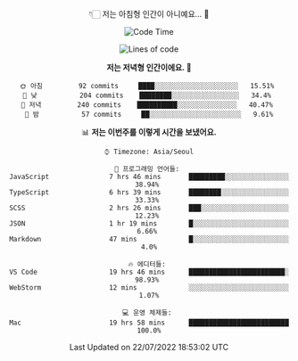 <div align='center'>
 
👇🏻 저는 아침형 인간이 아니예요... 🙊
 
<!--START_SECTION:waka-->
![Code Time](http://img.shields.io/badge/Code%20Time-1%2C674%20hrs%2055%20mins-blue)

![Lines of code](https://img.shields.io/badge/%EC%A0%80%EB%8A%94%20%EC%97%AC%ED%83%9C%EA%B9%8C%EC%A7%80%20-269%20Thousand%20%EC%A4%84%EC%9D%98%20%EC%BD%94%EB%93%9C%EB%A5%BC%20%EC%9E%91%EC%84%B1%ED%96%88%EC%96%B4%EC%9A%94.-blue)

**저는 저녁형 인간이에요. 🦉** 

```text
🌞 아침         92 commits     ████░░░░░░░░░░░░░░░░░░░░░   15.51% 
🌆 낮　         204 commits    ████████░░░░░░░░░░░░░░░░░   34.4% 
🌃 저녁         240 commits    ██████████░░░░░░░░░░░░░░░   40.47% 
🌙 밤　         57 commits     ██░░░░░░░░░░░░░░░░░░░░░░░   9.61%

```


📊 **저는 이번주를 이렇게 시간을 보냈어요.** 

```text
⌚︎ Timezone: Asia/Seoul

💬 프로그래밍 언어들: 
JavaScript               7 hrs 46 mins       █████████░░░░░░░░░░░░░░░░   38.94% 
TypeScript               6 hrs 39 mins       ████████░░░░░░░░░░░░░░░░░   33.33% 
SCSS                     2 hrs 26 mins       ███░░░░░░░░░░░░░░░░░░░░░░   12.23% 
JSON                     1 hr 19 mins        █░░░░░░░░░░░░░░░░░░░░░░░░   6.66% 
Markdown                 47 mins             █░░░░░░░░░░░░░░░░░░░░░░░░   4.0%

🔥 에디터들: 
VS Code                  19 hrs 46 mins      ████████████████████████░   98.93% 
WebStorm                 12 mins             ░░░░░░░░░░░░░░░░░░░░░░░░░   1.07%

💻 운영 체제들: 
Mac                      19 hrs 58 mins      █████████████████████████   100.0%

```


 Last Updated on 22/07/2022 18:53:02 UTC
<!--END_SECTION:waka-->
 </div>
<!---
Emewjin/Emewjin is a ✨ special ✨ repository because its `README.md` (this file) appears on your GitHub profile.
You can click the Preview link to take a look at your changes.
--->
